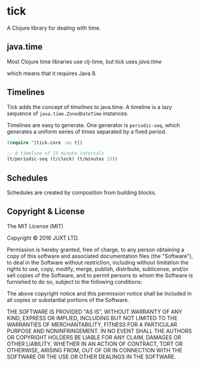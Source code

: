 # tick

A Clojure library for dealing with time.

## java.time

Most Clojure time libraries use clj-time, but tick uses *java.time*

which means that it requires Java 8.

## Timelines

Tick adds the concept of *timelines* to java.time. A timeline is a
lazy sequence of `java.time.ZonedDateTime` instances.

Timelines are easy to generate. One generator is `periodic-seq`, which
generates a uniform series of times separated by a fixed period.

```clojure
(require '[tick.core :as t])

;; A timeline of 15 minute intervals
(t/periodic-seq (t/clock) (t/minutes 15))
```

## Schedules

Schedules are created by composition from building blocks.


## Copyright & License

The MIT License (MIT)

Copyright © 2016 JUXT LTD.

Permission is hereby granted, free of charge, to any person obtaining a copy of this software and associated documentation files (the "Software"), to deal in the Software without restriction, including without limitation the rights to use, copy, modify, merge, publish, distribute, sublicense, and/or sell copies of the Software, and to permit persons to whom the Software is furnished to do so, subject to the following conditions:

The above copyright notice and this permission notice shall be included in all copies or substantial portions of the Software.

THE SOFTWARE IS PROVIDED "AS IS", WITHOUT WARRANTY OF ANY KIND, EXPRESS OR IMPLIED, INCLUDING BUT NOT LIMITED TO THE WARRANTIES OF MERCHANTABILITY, FITNESS FOR A PARTICULAR PURPOSE AND NONINFRINGEMENT. IN NO EVENT SHALL THE AUTHORS OR COPYRIGHT HOLDERS BE LIABLE FOR ANY CLAIM, DAMAGES OR OTHER LIABILITY, WHETHER IN AN ACTION OF CONTRACT, TORT OR OTHERWISE, ARISING FROM, OUT OF OR IN CONNECTION WITH THE SOFTWARE OR THE USE OR OTHER DEALINGS IN THE SOFTWARE.
